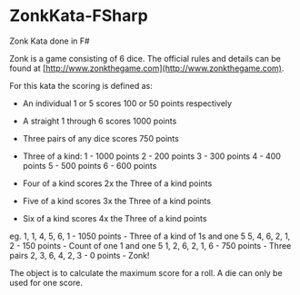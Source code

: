 # ZonkKata-FSharp
Zonk Kata done in F#

Zonk is a game consisting of 6 dice. The official rules and details can be found at [http://www.zonkthegame.com](http://www.zonkthegame.com).

For this kata the scoring is defined as:
- An individual 1 or 5 scores 100 or 50 points respectively
- A straight 1 through 6 scores 1000 points
- Three pairs of any dice scores 750 points
- Three of a kind: 1 - 1000 points
                   2 -  200 points
                   3 -  300 points
                   4 -  400 points
                   5 -  500 points
                   6 -  600 points

- Four of a kind scores 2x the Three of a kind points
- Five of a kind scores 3x the Three of a kind points
- Six of a kind scores 4x the Three of a kind points

eg.
  1, 1, 4, 5, 6, 1 - 1050 points - Three of a kind of 1s and one 5
  5, 4, 6, 2, 1, 2 -  150 points - Count of one 1 and one 5
  1, 2, 6, 2, 1, 6 -  750 points - Three pairs
  2, 3, 6, 4, 2, 3 -    0 points - Zonk!

The object is to calculate the maximum score for a roll. A die can only be used for one score.


